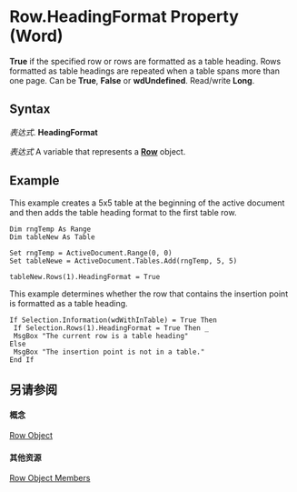 
# Row.HeadingFormat Property (Word)

 **True** if the specified row or rows are formatted as a table heading. Rows formatted as table headings are repeated when a table spans more than one page. Can be **True**, **False** or **wdUndefined**. Read/write **Long**.


## Syntax

 _表达式_. **HeadingFormat**

 _表达式_ A variable that represents a **[Row](38a05858-829a-ea5c-ce63-7f7343bf7b88.md)** object.


## Example

This example creates a 5x5 table at the beginning of the active document and then adds the table heading format to the first table row.


```
Dim rngTemp As Range 
Dim tableNew As Table 
 
Set rngTemp = ActiveDocument.Range(0, 0) 
Set tableNewe = ActiveDocument.Tables.Add(rngTemp, 5, 5) 
 
tableNew.Rows(1).HeadingFormat = True
```

This example determines whether the row that contains the insertion point is formatted as a table heading.




```
If Selection.Information(wdWithInTable) = True Then 
 If Selection.Rows(1).HeadingFormat = True Then _ 
 MsgBox "The current row is a table heading" 
Else 
 MsgBox "The insertion point is not in a table." 
End If
```


## 另请参阅


#### 概念


[Row Object](38a05858-829a-ea5c-ce63-7f7343bf7b88.md)
#### 其他资源


[Row Object Members](http://msdn.microsoft.com/library/3ac6ec58-8e33-7e98-33b6-861a7aa7e80f%28Office.15%29.aspx)